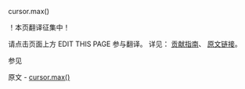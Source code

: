  cursor.max()

 ！本页翻译征集中！

请点击页面上方 EDIT THIS PAGE 参与翻译。
详见：
[贡献指南]( https://github.com/JinMuInfo/MongoDB-Manual-zh/blob/master/CONTRIBUTING.md )、
[原文链接](  https://docs.mongodb.com/manual/reference/method/cursor.max/  )。

 参见

原文 - [cursor.max()]( https://docs.mongodb.com/manual/reference/method/cursor.max/ )

